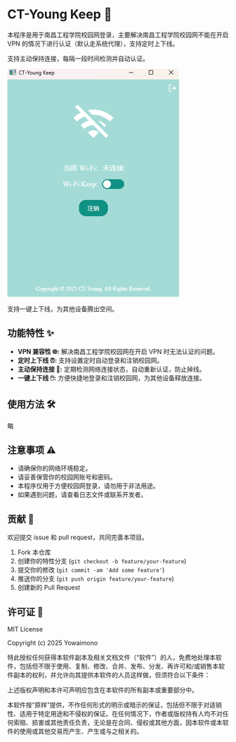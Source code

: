# CT-Young Keep 🚀

本程序是用于南昌工程学院校园网登录，主要解决南昌工程学院校园网不能在开启 VPN 的情况下进行认证（默认走系统代理），支持定时上下线。

支持主动保持连接，每隔一段时间检测并自动认证。

![alt text](image.png)

支持一键上下线，为其他设备腾出空间。

## 功能特性 ✨

- **VPN 兼容性 🌐:** 解决南昌工程学院校园网在开启 VPN 时无法认证的问题。
- **定时上下线 ⏰:** 支持设置定时自动登录和注销校园网。
- **主动保持连接 📡:** 定期检测网络连接状态，自动重新认证，防止掉线。
- **一键上下线 🖱️:** 方便快捷地登录和注销校园网，为其他设备释放连接。

## 使用方法 🛠️

略

## 注意事项 ⚠️

- 请确保你的网络环境稳定。
- 请妥善保管你的校园网账号和密码。
- 本程序仅用于方便校园网登录，请勿用于非法用途。
- 如果遇到问题，请查看日志文件或联系开发者。

## 贡献 🙌

欢迎提交 issue 和 pull request，共同完善本项目。

1.  Fork 本仓库
2.  创建你的特性分支 (`git checkout -b feature/your-feature`)
3.  提交你的修改 (`git commit -am 'Add some feature'`)
4.  推送你的分支 (`git push origin feature/your-feature`)
5.  创建新的 Pull Request

## 许可证 📄

MIT License

Copyright (c) 2025 Yowaimono

特此授权任何获得本软件副本及相关文档文件（“软件”）的人，免费地处理本软件，包括但不限于使用、复制、修改、合并、发布、分发、再许可和/或销售本软件副本的权利，并允许向其提供本软件的人员这样做，但须符合以下条件：

上述版权声明和本许可声明应包含在本软件的所有副本或重要部分中。

本软件按“原样”提供，不作任何形式的明示或暗示的保证，包括但不限于对适销性、适用于特定用途和不侵权的保证。在任何情况下，作者或版权持有人均不对任何索赔、损害或其他责任负责，无论是在合同、侵权或其他方面，因本软件或本软件的使用或其他交易而产生、产生或与之相关的。

